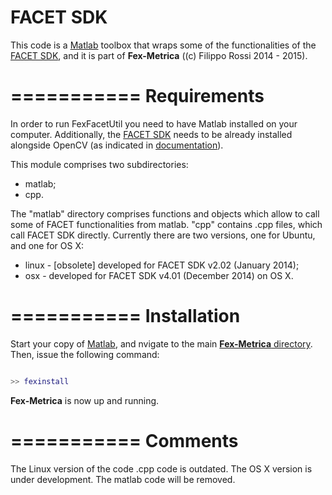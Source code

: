 FACET SDK 
===========

This code is a [Matlab](www.mathworks.com) toolbox that wraps some of the functionalities of the [FACET SDK](http://www.emotient.com), and it is part of **Fex-Metrica** ((c) Filippo Rossi 2014 - 2015).

===========
Requirements
===========

In order to run FexFacetUtil you need to have Matlab installed on your computer. Additionally, the [FACET SDK](http://www.emotient.com) needs to be already installed alongside OpenCV (as indicated in [documentation](../../../README.md)).

This module comprises two subdirectories:

 * matlab;
 * cpp.

The "matlab" directory comprises functions and objects which allow to call some of FACET functionalities from matlab. "cpp" contains .cpp files, which call FACET SDK directly. Currently there are two versions, one for Ubuntu, and one for OS X:

 * linux - [obsolete] developed for FACET SDK v2.02 (January 2014);
 * osx - developed for FACET SDK v4.01 (December 2014) on OS X.

===========
Installation
===========

Start your copy of [Matlab](www.mathworks.com), and nvigate to the main [**Fex-Metrica** directory](../../../). Then, issue the following command:

```Matlab

>> fexinstall

```
**Fex-Metrica** is now up and running.


===========
Comments
===========

The Linux version of the code .cpp code is outdated. The OS X version is under development. The matlab code will be removed.